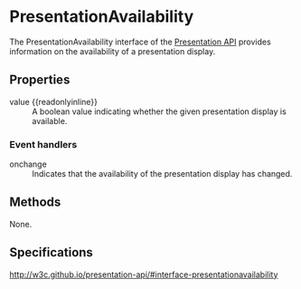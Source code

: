 # PresentationAvailability

The PresentationAvailability interface of the [Presentation API](Presentation_API.md) provides information on the availability of a presentation display.

## Properties

<dl>
  <dt>value {{readonlyinline}}</dt>
  <dd>A boolean value indicating whether the given presentation display is available.</dd>
</dl>

### Event handlers

<dl>
  <dt>onchange</dt>
  <dd>Indicates that the availability of the presentation display has changed.</dd>
</dl>

## Methods

None.

## Specifications

<http://w3c.github.io/presentation-api/#interface-presentationavailability>
